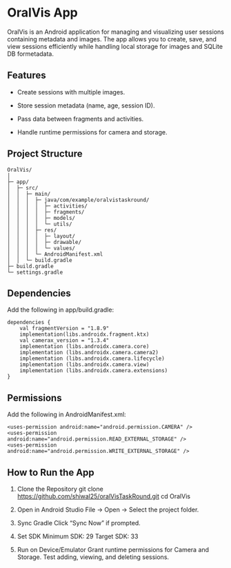 
# OralVis App

OralVis is an Android application for managing and visualizing user sessions containing metadata and images. The app allows you to create, save, and view sessions efficiently while handling local storage for images and SQLite DB formetadata.


## Features

- Create sessions with multiple images.

- Store session metadata (name, age, session ID).

- Pass data between fragments and activities.

- Handle runtime permissions for camera and storage.



## Project Structure
```
OralVis/
│
├─ app/
│  ├─ src/
│  │  ├─ main/
│  │  │  ├─ java/com/example/oralvistaskround/
│  │  │  │  ├─ activities/         
│  │  │  │  ├─ fragments/         
│  │  │  │  ├─ models/             
│  │  │  │  └─ utils/              
│  │  │  ├─ res/
│  │  │  │  ├─ layout/            
│  │  │  │  ├─ drawable/           
│  │  │  │  └─ values/             
│  │  │  └─ AndroidManifest.xml
│  │  └─ build.gradle
├─ build.gradle
└─ settings.gradle
```
## Dependencies
Add the following in app/build.gradle:
```
dependencies {
    val fragmentVersion = "1.8.9"
    implementation(libs.androidx.fragment.ktx)
    val camerax_version = "1.3.4"
    implementation (libs.androidx.camera.core)
    implementation (libs.androidx.camera.camera2)
    implementation (libs.androidx.camera.lifecycle)
    implementation (libs.androidx.camera.view)
    implementation (libs.androidx.camera.extensions)
}
```
## Permissions
Add the following in AndroidManifest.xml:
```
<uses-permission android:name="android.permission.CAMERA" />
<uses-permission android:name="android.permission.READ_EXTERNAL_STORAGE" />
<uses-permission android:name="android.permission.WRITE_EXTERNAL_STORAGE" />
```
## How to Run the App

1. Clone the Repository
git clone https://github.com/shiwal25/oralVisTaskRound.git
cd OralVis


2. Open in Android Studio
File → Open → Select the project folder.

3. Sync Gradle
Click “Sync Now” if prompted.

4. Set SDK
Minimum SDK: 29
Target SDK: 33

5. Run on Device/Emulator
Grant runtime permissions for Camera and Storage.
Test adding, viewing, and deleting sessions.
